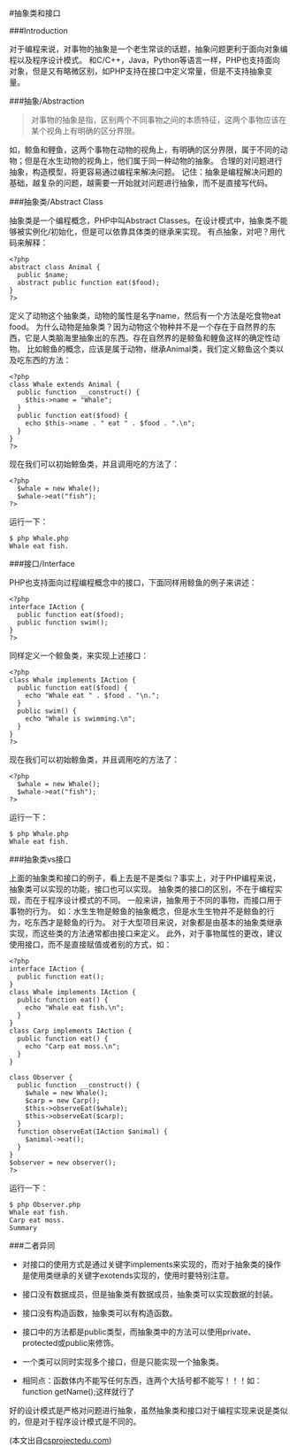 #抽象类和接口

###Introduction

对于编程来说，对事物的抽象是一个老生常谈的话题，抽象问题更利于面向对象编程以及程序设计模式。
和C/C++，Java，Python等语言一样，PHP也支持面向对象，但是又有略微区别，如PHP支持在接口中定义常量，但是不支持抽象变量。

###抽象/Abstraction

>对事物的抽象是指，区别两个不同事物之间的本质特征，这两个事物应该在某个视角上有明确的区分界限。

如，鲸鱼和鲤鱼，这两个事物在动物的视角上，有明确的区分界限，属于不同的动物；但是在水生动物的视角上，他们属于同一种动物的抽象。
合理的对问题进行抽象，构造模型，将更容易通过编程来解决问题。
记住：抽象是编程解决问题的基础，越复杂的问题，越需要一开始就对问题进行抽象，而不是直接写代码。

###抽象类/Abstract Class

抽象类是一个编程概念，PHP中叫Abstract Classes。在设计模式中，抽象类不能够被实例化/初始化，但是可以依靠具体类的继承来实现。
有点抽象，对吧？用代码来解释：

```
<?php
abstract class Animal {
  public $name;
  abstract public function eat($food);
}
?>
```
定义了动物这个抽象类，动物的属性是名字name，然后有一个方法是吃食物eat food。
为什么动物是抽象类？因为动物这个物种并不是一个存在于自然界的东西，它是人类脑海里抽象出的东西。存在自然界的是鲸鱼和鲤鱼这样的确定性动物。
比如鲸鱼的概念，应该是属于动物，继承Animal类，我们定义鲸鱼这个类以及吃东西的方法：
```
<?php
class Whale extends Animal {
  public function __construct() {
    $this->name = "Whale";
  }
  public function eat($food) {
    echo $this->name . " eat " . $food . ".\n";
  }
}
?>
```
现在我们可以初始鲸鱼类，并且调用吃的方法了：
```
<?php
  $whale = new Whale();
  $whale->eat("fish");
?>
```
运行一下：
```
$ php Whale.php
Whale eat fish.
```
###接口/Interface

PHP也支持面向过程编程概念中的接口，下面同样用鲸鱼的例子来讲述：

```
<?php
interface IAction {
  public function eat($food);
  public function swim();
}
?>
```
同样定义一个鲸鱼类，来实现上述接口：

```
<?php
class Whale implements IAction {
  public function eat($food) {
    echo "Whale eat " . $food . "\n.";
  }
  public swim() {
    echo "Whale is swimming.\n";
  }
}
?>
```
现在我们可以初始鲸鱼类，并且调用吃的方法了：
```
<?php
  $whale = new Whale();
  $whale->eat("fish");
?>
```
运行一下：
```
$ php Whale.php
Whale eat fish.
```
###抽象类vs接口

上面的抽象类和接口的例子，看上去是不是类似？事实上，对于PHP编程来说，抽象类可以实现的功能，接口也可以实现。
抽象类的接口的区别，不在于编程实现，而在于程序设计模式的不同。
一般来讲，抽象用于不同的事物，而接口用于事物的行为。
如：水生生物是鲸鱼的抽象概念，但是水生生物并不是鲸鱼的行为，吃东西才是鲸鱼的行为。
对于大型项目来说，对象都是由基本的抽象类继承实现，而这些类的方法通常都由接口来定义。
此外，对于事物属性的更改，建议使用接口，而不是直接赋值或者别的方式，如：
```
<?php
interface IAction {
  public function eat();
}
class Whale implements IAction {
  public function eat() {
    echo "Whale eat fish.\n";
  }
}
class Carp implements IAction {
  public function eat() {
    echo "Carp eat moss.\n";
  }
}

class Observer {
  public function __construct() {
    $whale = new Whale();
    $carp = new Carp();
    $this->observeEat($whale);
    $this->observeEat($carp);
  }
  function observeEat(IAction $animal) {
    $animal->eat();
  }
}
$observer = new observer();
?>
```
运行一下：

```
$ php Observer.php
Whale eat fish.
Carp eat moss.
Summary
```
###二者异同
- 对接口的使用方式是通过关键字implements来实现的，而对于抽象类的操作是使用类继承的关键字exotends实现的，使用时要特别注意。
- 接口没有数据成员，但是抽象类有数据成员，抽象类可以实现数据的封装。
- 接口没有构造函数，抽象类可以有构造函数。
- 接口中的方法都是public类型，而抽象类中的方法可以使用private、protected或public来修饰。
- 一个类可以同时实现多个接口，但是只能实现一个抽象类。
 
- 相同点：函数体内不能写任何东西，连两个大括号都不能写！！！如：function getName();这样就行了


好的设计模式是严格对问题进行抽象，虽然抽象类和接口对于编程实现来说是类似的，但是对于程序设计模式是不同的。

(本文出自[csprojectedu.com](http://csprojectedu.com/2016/02/24/PHPDesignPatterns-2/))